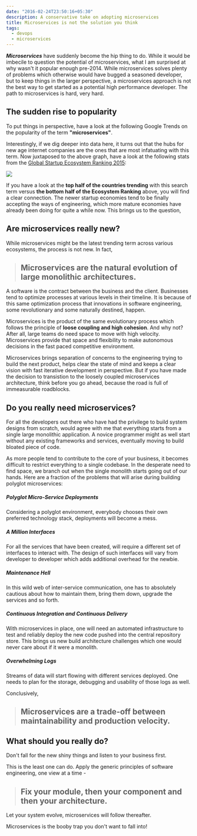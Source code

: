 ```yaml
---
date: "2016-02-24T23:50:16+05:30"
description: A conservative take on adopting microservices
title: Microservices is not the solution you think
tags:
  - devops
  - microservices
---
```


***Microservices*** have suddenly become the hip thing to do. While
it would be imbecile to question the potential of microservices,
what I am surprised at why wasn't it popular enough pre-2014. While
microservices solves plenty of problems which otherwise would have bugged a
seasoned developer, but to keep things in the larger perspective,
a microservices approach is not the best way to get started as a
potential high performance developer. The path to microservices is
hard, very hard.

<!--more-->

## The sudden rise to popularity

To put things in perspective, have a look at the following Google Trends
on the popularity of the term **"microservices"**.

<script
  src="//www.google.co.in/trends/embed.js?hl=en-US&q=microservices&cmpt=q&tz=Etc/GMT-5:30&tz=Etc/GMT-5:30&content=1&cid=TIMESERIES_GRAPH_0&export=5&w=500&h=330">
</script>

<script
  type="text/javascript"
  src="//www.google.co.in/trends/embed.js?hl=en-US&q=microservices&tz=Etc/GMT-5:30&content=1&cid=GEO_MAP_0_1&export=5&w=500&h=600">
</script>

Interestingly, if we dig deeper into data here, it turns out that the
hubs for new age internet companies are the ones that are most infatuating
with this term. Now juxtaposed to the above graph, have a look at the following
stats from the [Global Startup Ecosystem Ranking 2015](https://startup-ecosystem.compass.co/ser2015/):

<img src="https://ec2-50-17-15-93.compute-1.amazonaws.com/wp-content/uploads/2015/08/SER_2015_ranking_table_Final.png"></img>

If you have a look at the **top half of the countries trending** with this search
term versus **the bottom half of the Ecosystem Ranking** above, you will find a
clear connection. The newer startup economies tend to be finally accepting the
ways of engineering, which more mature economies have already been doing for
quite a while now. This brings us to the question,

## Are microservices really new?

While microservices might be the latest trending term across various
ecosystems, the process is not new. In fact,

>
> ## Microservices are the natural evolution of large monolithic architectures.
>

A software is the contract between the business and the client. Businesses
tend to optimize processes at various levels in their timeline. It is
because of this same optimization process that innovations in software
engineering, some revolutionary and some naturally destined, happen.

Microservices is the product of the same evolutionary process which follows
the principle of **loose coupling and high cohesion**. And why not? After
all, large teams do need space to move with high velocity. Microservices
provide that space and flexibility to make autonomous decisions in the
fast paced competitive environment.

Microservices brings separation of concerns to the engineering trying to
build the next product, helps clear the state of mind and keeps a clear
vision with fast iterative development in perspective. But if you have
made the decision to transistion to the loosely coupled microservices
architecture, think before you go ahead, because the road is full of
immeasurable roadblocks.

## Do you really need microservices?

For all the developers out there who have had the privilege to build
system designs from scratch, would agree with me that everything starts
from a single large monolithic application. A novice programmer might as
well start without any existing frameworks and services, eventually moving
to build bloated piece of code.

As more people tend to contribute to the core of your business, it
becomes difficult to restrict everything to a single codebase. In the
desperate need to find space, we branch out when the single monolith
starts going out of our hands. Here are a fraction of the problems that
will arise during building polyglot microservices:

##### Polyglot Micro-Service Deployments

Considering a polyglot environment, everybody chooses their own preferred
technology stack, deployments will become a mess.

##### A Million Interfaces

For all the services that have been created, will require a different set
of interfaces to interact with. The design of such interfaces will vary
from developer to developer which adds additional overhead for the newbie.

##### Maintenance Hell

In this wild web of inter-service communication, one has to absolutely
cautious about how to maintain them, bring them down, upgrade the services
and so forth.

##### Continuous Integration and Continuous Delivery

With microservices in place, one will need an automated infrastructure
to test and reliably deploy the new code pushed into the central
repository store. This brings us new build architecture challenges which
one would never care about if it were a monolith.

##### Overwhelming Logs

Streams of data will start flowing with different services deployed.
One needs to plan for the storage, debugging and usability of those
logs as well.

Conclusively,

> ## Microservices are a trade-off between maintainability and production velocity.

## What should you really do?

Don't fall for the new shiny things and listen to your business first.

This is the least one can do. Apply the generic principles of
software engineering, one view at a time -

> ## Fix your module, then your component and then your architecture.

Let your system evolve, microservices will follow thereafter.

Microservices is the booby trap you don't want to fall into!
